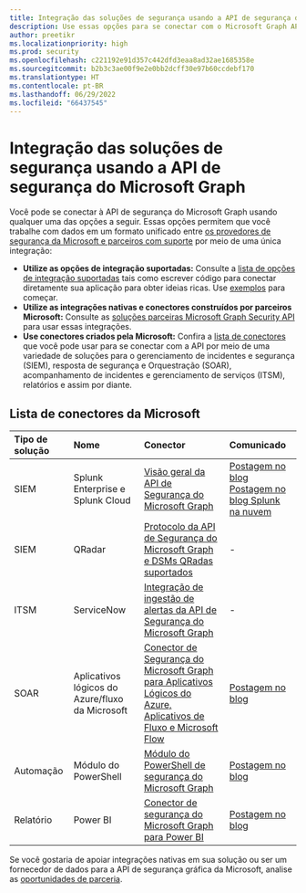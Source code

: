 ```yaml
---
title: Integração das soluções de segurança usando a API de segurança do Microsoft Graph
description: Use essas opções para se conectar com o Microsoft Graph API de Segurança e trabalhar com dados em um formato unificado entre provedores de segurança de parceiros e da Microsoft com suporte.
author: preetikr
ms.localizationpriority: high
ms.prod: security
ms.openlocfilehash: c221192e91d357c442dfd3eaa8ad32ae1685358e
ms.sourcegitcommit: b2b3c3ae00f9e2e0bb2dcff30e97b60ccdebf170
ms.translationtype: HT
ms.contentlocale: pt-BR
ms.lasthandoff: 06/29/2022
ms.locfileid: "66437545"
---
```

# <a name="security-solution-integrations-using-the-microsoft-graph-security-api"></a>Integração das soluções de segurança usando a API de segurança do Microsoft Graph

Você pode se conectar à API de segurança do Microsoft Graph usando qualquer uma das opções a seguir. Essas opções permitem que você trabalhe com dados em um formato unificado entre [os provedores de segurança da Microsoft e parceiros com suporte](/graph/api/resources/security-api-overview#alerts) por meio de uma única integração:

- **Utilize as opções de integração suportadas:** Consulte a [lista de opções de integração suportadas](./security-concept-overview.md#why-use-the-microsoft-graph-security-api) tais como escrever código para conectar diretamente sua aplicação para obter ideias ricas. Use [exemplos](https://aka.ms/graphsecurityapicode) para começar.
- **Utilize as integrações nativas e conectores construídos por parceiros Microsoft:** Consulte as [soluções parceiras Microsoft Graph Security API](https://aka.ms/graphsecuritypartnerships) para usar essas integrações.  
- **Use conectores criados pela Microsoft:** Confira a [lista de conectores](#list-of-connectors-from-microsoft) que você pode usar para se conectar com a API por meio de uma variedade de soluções para o gerenciamento de incidentes e segurança (SIEM), resposta de segurança e Orquestração (SOAR), acompanhamento de incidentes e gerenciamento de serviços (ITSM), relatórios e assim por diante.  

## <a name="list-of-connectors-from-microsoft"></a>Lista de conectores da Microsoft

| Tipo de solução | Nome | Conector | Comunicado |
|:-----|:--------|:--------|:----------|
| SIEM |Splunk Enterprise e Splunk Cloud|[Visão geral da API de Segurança do Microsoft Graph](https://aka.ms/graphsecuritysplunkaddon) | [Postagem no blog](https://aka.ms/graphsecuritysplunkaddonblogpost)<br>[Postagem no blog Splunk na nuvem](https://aka.ms/graphsecuritysplunkcloudblogpost)|
| SIEM |QRadar|[Protocolo da API de Segurança do Microsoft Graph e DSMs QRadas suportados](https://www.ibm.com/support/knowledgecenter/SS42VS_DSM/com.ibm.dsm.doc/c_logsource_Microsoft_Graph_Security_protocol.html)| - |
| ITSM |ServiceNow|[Integração de ingestão de alertas da API de Segurança do Microsoft Graph](https://docs.servicenow.com/bundle/orlando-security-management/page/product/secops-integration-sir/secops-integration-ms-graph/concept/ms-graph-about.html)| - |
| SOAR | Aplicativos lógicos do Azure/fluxo da Microsoft | [Conector de Segurança do Microsoft Graph para Aplicativos Lógicos do Azure, Aplicativos de Fluxo e Microsoft Flow](/azure/connectors/connectors-integrate-security-operations-create-api-microsoft-graph-security) | [Postagem no blog](https://aka.ms/graphsecurityconnectorsblogpost) |
| Automação | Módulo do PowerShell | [Módulo do PowerShell de segurança do Microsoft Graph](https://aka.ms/graphsecuritypowershellmodule) | [Postagem no blog](https://aka.ms/graphsecuritypowershellmodulepost) |
| Relatório | Power BI | [Conector de segurança do Microsoft Graph para Power BI](/power-bi/connect-data/desktop-connect-graph-security) | [Postagem no blog](https://aka.ms/graphsecuritypowerbiconnectorblogpost) |

Se você gostaria de apoiar integrações nativas em sua solução ou ser um fornecedor de dados para a API de segurança gráfica da Microsoft, analise as [oportunidades de parceria](./security-partner-overview.md).
